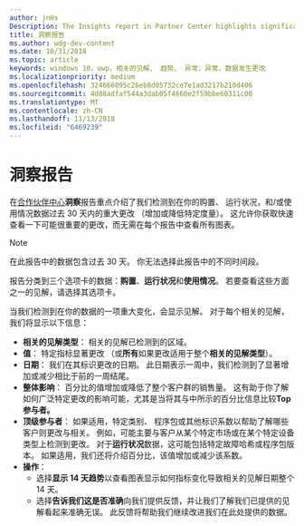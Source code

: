 ```yaml
---
author: jnHs
Description: The Insights report in Partner Center highlights significant changes about your apps.
title: 洞察报告
ms.author: wdg-dev-content
ms.date: 10/31/2018
ms.topic: article
keywords: windows 10，uwp，相关的见解、 趋势、 异常，异常，数据发生更改
ms.localizationpriority: medium
ms.openlocfilehash: 324666095c26eb8d05732ce7e1ad3217b210d406
ms.sourcegitcommit: 4d88adfaf544a3dab05f4660e2f59bbe60311c00
ms.translationtype: MT
ms.contentlocale: zh-CN
ms.lasthandoff: 11/13/2018
ms.locfileid: "6469239"
---
```

# <a name="insights-report"></a>洞察报告


在[合作伙伴中心](https://partner.microsoft.com/dashboard)**洞察**报告重点介绍了我们检测到在你的购置、 运行状况，和/或使用情况数据过去 30 天内的重大更改 （增加或降低特定度量）。 这允许你获取快速查看一下可能很重要的更改，而无需在每个报告中查看所有图表。

> [!NOTE]
> 在此报告中的数据包含过去 30 天。 你无法选择此报告中的不同时间段。

报告分类到三个选项卡的数据：**购置**、**运行状况**和**使用情况**。 若要查看这些方面之一的见解，请选择其选项卡。

当我们检测到在你的数据的一项重大变化，会显示见解。 对于每个相关的见解，我们将显示以下信息：
- **相关的见解类型**： 相关的见解已检测到的区域。
- **值**： 特定指标显著更改 （或**所有**如果更改适用于整个**相关的见解类型**）。
- **日期**： 我们在其标识更改的日期。 此日期表示一周中，我们检测到了显著增加或减少相比于前的一周结尾。
- **整体影响**： 百分比的值增加或降低了整个客户群的销售量。 这有助于你了解如何广泛特定更改的影响可能，尤其是当将其与中所示的百分比信息比较**Top 参与者。**
- **顶级参与者**： 如果适用，特定类别、 程序包或其他标识系数以帮助了解哪些客户则更改与相关。 例如，可能主要与客户从某个特定市场或在某个特定设备类型上检测到更改。 对于**运行状况**数据，这可能包括特定故障哈希或程序包版本。 如果适用，我们还将介绍百分比，该值增加或减少该系数。
- **操作**：
   - 选择**显示 14 天趋势**以查看图表显示如何指标变化导致相关的见解日期整个 14 天。
   - 选择**告诉我们这是否准确**向我们提供反馈，并让我们了解我们已提供的见解看起来准确无误。 此反馈将帮助我们继续改进我们在此处提供的数据。 

